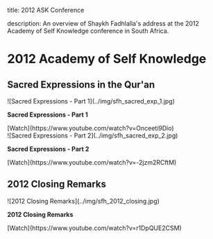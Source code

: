 title: 2012 ASK Conference

description: An overview of Shaykh Fadhlalla's address at the 2012 Academy of Self Knowledge conference in South Africa.

# 2012 Academy of Self Knowledge

## Sacred Expressions in the Qur'an

<div markdown="1" class="card video sidebar center gemoji center-content">

<div markdown="2" class="video-image">
![Sacred Expressions - Part 1](../img/sfh_sacred_exp_1.jpg)
</div>

**Sacred Expressions - Part 1**

<div markdown="3" class="video-link">
[Watch](https://www.youtube.com/watch?v=Onceeti9Dio)
</div>

</div>

<div markdown="1" class="card video sidebar center gemoji center-content">

<div markdown="2" class="video-image">
![Sacred Expressions - Part 2](../img/sfh_sacred_exp_2.jpg)
</div>

**Sacred Expressions - Part 2**

<div markdown="3" class="video-link">
[Watch](https://www.youtube.com/watch?v=-2jzm2RCftM)
</div>

</div>

<div markdown="1" class="clear"></div>

## 2012 Closing Remarks 

<div markdown="1" class="card video sidebar center gemoji center-content">

<div markdown="2" class="video-image">
![2012 Closing Remarks](../img/sfh_2012_closing.jpg)
</div>

**2012 Closing Remarks**

<div markdown="3" class="video-link">
[Watch](https://www.youtube.com/watch?v=r1DpQUE2CSM)
</div>

</div>